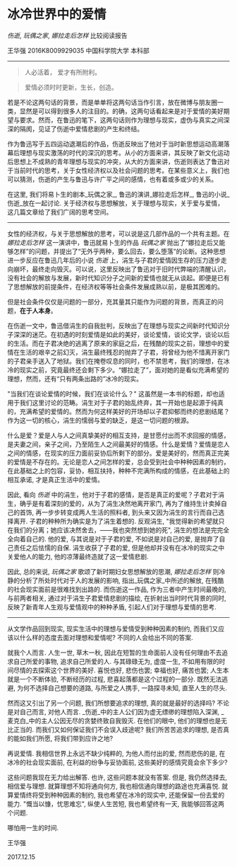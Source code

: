 # 冰冷世界中的爱情

_伤逝_, _玩偶之家_, _娜拉走后怎样_ 比较阅读报告

王华强 2016K8009929035
中国科学院大学 本科部

***

<!-- 关于经济权与思想解放 -->
<!-- 关于爱与爱情 -->
<!-- 关于理想与现实 -->

> 人必活着， 爱才有所附利。

> 爱情必须时时更新，生长，创造。

若是不论这两句话的背景，而是单单将这两句话当作引言，放在微博与朋友圈一类，显然是可以得到很多人的注目的。的确，这两句话看起来是对于爱情的美好期望与要求。然而，在鲁迅的笔下，这两句话则作为理想与现实，虚伪与真实之间深深的隔阂，见证了伤逝中爱情悲剧的产生和终结。

作为鲁迅写于五四运动退潮后的作品，伤逝反映出了他对于当时新思想运动高潮落幕后理想与现实激荡的时代的深沉的思考。从小的方面来讲，其反映了新文化运动后思想上不成熟的青年理想与现实的冲突，从大的方面来讲，伤逝则表达了鲁迅对于当前时代的思考，关于女性经济权以及社会问题的思考。在某些意义上，我们也可以猜测，伤逝的产生与鲁迅与许广平之间的感情，也有着或多或少的关系。

在这里, 我们将易卜生的剧本_玩偶之家_, 鲁迅的演讲_娜拉走后怎样_, 鲁迅的小说_伤逝_放在一起讨论. 关于经济权与思想解放，关于理想与现实，关于爱与爱情，这几篇文章给了我们广阔的思考空间。 

***

女性的经济权，与关于思想解放的思考，可以说是这几部作品的一个共有主题。在 _娜拉走后怎样_ 这一演讲中，鲁迅就易卜生的作品 _玩偶之家_ 抛出了“娜拉走后又能够怎样”的问题，并提出了“无外乎两种，要么回去，要么堕落”的论断。这种思想进一步反应在鲁迅几年后的小说 _伤逝_ 上，涓生与子君的爱情因生存的压力逐步走向崩坏，最终走向毁灭。可以说，这里反映出了鲁迅对于旧时代弊端的清醒认识，没有社会的解放与发展，新时代知识分子之间新的爱情也就无从谈起。即便是已有了思想解放的前提条件，在经济权等等社会条件发展成熟以前，是极其困难的。

但是社会条件仅仅是问题的一部分，充其量其只能作为问题的背景，而真正的问题，**在于人本身**。

在伤逝一文中，鲁迅借涓生的自我批判，反映出了在理想与现实之间新时代知识分子深深的迷茫。在初遇的时刻爱情是如此的美好，谈论爱情，谈论文学，谈论以后的生活。而在子君决绝的逃离了原来的家庭之后，在残酷的现实之前，理想中的爱情在生活的艰辛之前幻灭，涓生最终残忍的抛弃了子君，将曾经为他不惜离开家门的子君亲手送入了地狱。我们在掩卷叹息的同时，也不禁思考，我们的理想，在冰冷的现实之前，究竟最终还会剩下多少。“娜拉走了”，面对她的是看似充满希望的理想，然而，还有“只有两条出路的”冰冷的现实。

"当我们在谈论爱情的时候，我们在谈论什么？" 这虽然是一本书的标题，却也适用于我们这里讨论的范畴。涓生对于子君的始乱终弃，其一开始也是起源于纯真的，充满希望的爱情的。然而为何这样美好的开场却以子君抑郁而终的悲剧结尾？作为这一切的核心，涓生的懦弱与爱的缺乏，是这一切问题的根源。

什么是爱？爱是人与人之间真挚美好的相互支持，是甘愿付出而不求回报的情感，是夫妻之间，亲子之间，乃至陌生人之间最美好的情感。什么是爱情？爱情是恋人之间的情感，在现实的压力面前妥协后所剩下的部分。爱是美好的，然而真正完美的爱情是不存在的。无论是恋人之间怎样的爱，总会受到社会中种种因素的制约，在此基础之上的包容，妥协，相互扶持，种种不完满所构成的情感，在此基础上的相互承诺, 才是真正生活中的爱情。

因此, 看向 _伤逝_ 中的涓生，他对于子君的感情，是否是真正的爱呢？子君对于涓生，确乎是有着深刻的爱的，从为了涓生决然地离开家门, 再为了维持生计卖掉自己的首饰, 再一步步转变成两人生活的照料者, 到头来又因为涓生的言行而自己选择离开. 子君的种种所为确实是为了涓生着想的. 反观涓生, "我觉得新的希望就只在我们的分离；她应该决然舍去，——我也突然想到她的死", 涓生的想法是完完全全向着自己的. 他的爱, 与其说是对于子君的爱, 不如说是对自己的爱, 是抛弃了自己责任之后怯懦的自保. 涓生收获了子君的爱, 但是他却并没有在冰冷的现实之中关爱他人的能力, 他的凉薄最终造就了这一爱情悲剧.
<!-- 只有对于自己的爱 -->
<!-- 没有去爱别人的能力 -->

<!-- 我们应当怎么做？ -->
<!-- 生活残酷，世界冰冷，然而在这寒冷的事件，确实是有着火热的爱的 -->

因此, 总的来说, _玩偶之家_ 歌颂了新时期妇女思想解放的思潮, _娜拉走后怎样_ 则冷静的分析了所处时代对于人的发展的影响, 指出_玩偶之家_中所述的解放, 在残酷的社会现实面前是很难找到出路的. 而伤逝这一作品, 作为三者中产生时间最晚的, 与前两者相关, 通过对于涓生子君爱情悲剧的描绘, 在折射出当时时代背景的同时, 反映了新青年人生观与爱情观中的种种矛盾, 引起人们对于理想与爱情的思考.

***

从文学作品回到现实, 现实生活中的理想与爱情受到种种因素的制约, 而我们又应该以什么样的态度去面对理想和爱情呢? 不同的人会给出不同的答案. 

就我个人而言. 人生一世, 草木一秋, 因此在短暂的生命面前人没有任何理由不去追求自己所爱的事物, 追求自己所爱的人. 与其碌碌无为, 虚度一生, 不如用有限的时间尽情的去探索这个世界的美好. 喜悦也好, 悲伤也罢; 幸福也好, 痛苦也罢; 人生本就是一个不断体验, 不断经历的过程, 悲喜起落都是这个过程的一部分. 既然无法逃避, 为何不选择自己想要的道路, 与所爱之人携手, 一路探寻未知, 直至人生的尽头.

然而这又引出了另一个问题, 我们所想要追求的理想, 真的就是最好的选择吗? 不论是对自己而言, 对他人而言. _伤逝_中的主人公们因为虚无缥缈的理想陷入深渊, _麦克白_中的主人公因无尽的贪婪终致自我毁灭. 在他们的眼中, 他们的理想也是无比正当的. 而我们又如何保证我们不会误入歧途呢? 我们所苦苦追求的理想, 是否真的能如我们所愿, 将我们带到应许之地?

再说爱情. 我相信世界上永远不缺少纯粹的, 为他人而付出的爱, 然而悲伤的是, 在冰冷的社会现实面前, 在利益的纷争与妥协面前, 这些美好的感情究竟会余下多少? 

这些问题我现在无力给出解答. 也许, 这些问题本就没有答案. 但是, 我仍然选择去,相信爱与理想. 就算理想不知将通向何方, 我也相信通向理想的路途也充满喜悦. 就算爱情终将受到种种因素的制约, 我也希望在冰冷的现实中, 还能保留一份去爱的能力. "慨当以慷，忧思难忘", 纵使人生苦短, 我也希望终有一天, 我能够回答这两个问题.

哪怕用一生的时间.

王华强

2017.12.15